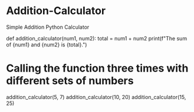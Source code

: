 # Addition-Calculator
Simple Addition Python Calculator

def addition_calculator(num1, num2):
    total = num1 + num2
    print(f"The sum of {num1} and {num2} is {total}.")

# Calling the function three times with different sets of numbers
addition_calculator(5, 7)
addition_calculator(10, 20)
addition_calculator(15, 25)
